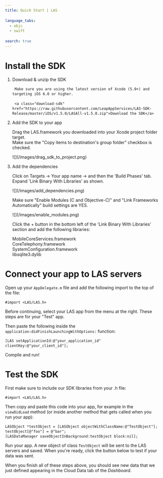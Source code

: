 ```yaml
---
title: Quick Start | LAS

language_tabs:
  - objc
  - swift

search: true
---
```


# Install the SDK

1. Download & unzip the SDK

		Make sure you are using the latest version of Xcode (5.0+) and targeting iOS 6.0 or higher.

		<a class="download-sdk" href="https://raw.githubusercontent.com/LeapAppServices/LAS-SDK-Release/master/iOS/v1.5.0/LASAll-v1.5.0.zip">Download the SDK</a>

2. Add the SDK to your app

	Drag the LAS.framework you downloaded into your Xcode project folder target.</br>
	Make sure the "Copy items to destination's group folder" checkbox is checked.
	
	<p class="image-wrapper">
	![](/images/drag_sdk_to_project.png)

3. Add the dependencies

	Click on Targets → Your app name → and then the 'Build Phases' tab.</br>
	Expand 'Link Binary With Libraries' as shown.
	
	<p class="image-wrapper">
	![](/images/add_dependencies.png)
	
    Make sure "Enable Modules (C and Objective-C)" and "Link Frameworks Automatically" build settings are YES.
    
    <p class="image-wrapper">
    ![](/images/enable_modules.png)
    
	Click the + button in the bottom left of the 'Link Binary With Libraries' section and add the following libraries:
	
	MobileCoreServices.framework</br>
	CoreTelephony.framework</br>
	SystemConfiguration.framework</br>
	libsqlite3.dylib</br>

# Connect your app to LAS servers

Open up your `AppDelegate.m` file and add the following import to the top of the file:

```objc
#import <LAS/LAS.h>
```

Before continuing, select your LAS app from the menu at the right. These steps are for your "Test" app.

Then paste the following inside the `application:didFinishLaunchingWithOptions:` function:

```objc
[LAS setApplicationId:@"your_application_id" clientKey:@"your_client_id"];
```

Compile and run!


# Test the SDK

First make sure to include our SDK libraries from your .h file:

```objc
#import <LAS/LAS.h>
```

Then copy and paste this code into your app, for example in the `viewDidLoad` method (or inside another method that gets called when you run your app):

```objc
LASObject *testObject = [LASObject objectWithClassName:@"TestObject"];
testObject[@"foo"] = @"bar";
[LASDataManager saveObjectInBackground:testObject block:nil];
```

Run your app. A new object of class `TestObject` will be sent to the LAS servers and saved. When you're ready, click the button below to test if your data was sent.

When you finish all of these steps above, you should see new data that we just defined appearing in the Cloud Data tab of the *Dashboard*.
